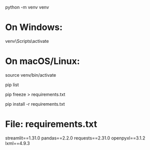 python -m venv venv

# On Windows:
venv\Scripts\activate
# On macOS/Linux:
source venv/bin/activate

pip list

pip freeze > requirements.txt

pip install -r requirements.txt


# File: requirements.txt
streamlit==1.31.0
pandas==2.2.0
requests==2.31.0
openpyxl==3.1.2
lxml==4.9.3
